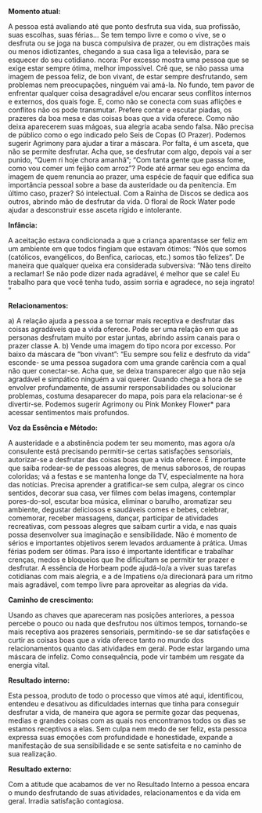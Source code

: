 **Momento atual:**

 A pessoa está avaliando até que ponto desfruta sua vida, sua profissão, suas escolhas, suas férias... Se tem tempo livre e como o vive, se o desfruta ou se joga na busca compulsiva de prazer, ou em distrações mais ou menos idiotizantes, chegando a sua casa liga a televisão, para se esquecer do seu cotidiano.  ncora: Por excesso mostra uma pessoa que se exige estar sempre ótima, melhor impossível. Crê que, se não passa uma imagem de pessoa feliz, de bon vivant, de estar sempre desfrutando, sem problemas nem preocupações, ninguém vai amá-la. No fundo, tem pavor de enfrentar qualquer coisa desagradável e/ou encarar seus conflitos internos e externos, dos quais foge. E, como não se conecta com suas aflições e conflitos não os pode transmutar. Prefere contar e escutar piadas, os prazeres da boa mesa e das coisas boas que a vida oferece. Como não deixa aparecerem suas mágoas, sua alegria acaba sendo falsa. Não precisa de público como o ego indicado pelo Seis de Copas (O Prazer). Podemos sugerir Agrimony para ajudar a tirar a máscara. Por falta, é um asceta, que não se permite desfrutar. Acha que, se desfrutar com algo, depois vai a ser punido, “Quem ri hoje chora amanhã”; “Com tanta gente que passa fome, como vou comer um feijão com arroz”? Pode até armar seu ego encima da imagem de quem renuncia ao prazer, uma espécie de faquir que edifica sua importância pessoal sobre a base da austeridade ou da penitencia. Em último caso, prazer? Só intelectual. Com a Rainha de Discos se dedica aos outros, abrindo mão de desfrutar da vida. O floral de Rock Water pode ajudar a desconstruir esse asceta rígido e intolerante. 


**Infância:**

 A aceitação estava condicionada a que a criança aparentasse ser feliz em um ambiente em que todos fingiam que estavam ótimos: “Nós que somos (católicos, evangélicos, do Benfica, cariocas, etc.) somos tão felizes”. De maneira que qualquer queixa era considerada subversiva: “Não tens direito a reclamar! Se não pode dizer nada agradável, é melhor que se cale! Eu trabalho para que você tenha tudo, assim sorria e agradece, no seja ingrato! ” 


**Relacionamentos:**

 a) A relação ajuda a pessoa a se tornar mais receptiva e desfrutar das coisas agradáveis que a vida oferece. Pode ser uma relação em que as personas desfrutam muito por estar juntas, abrindo assim canais para o prazer classe A. b) Vende uma imagem do tipo  ncora por excesso. Por baixo da máscara de “bon vivant”: “Eu sempre sou feliz e desfruto da vida” esconde- se uma pessoa sugadora com uma grande carência com a qual não quer conectar-se. Acha que, se deixa transparecer algo que não seja agradável e simpático ninguém a vai querer. Quando chega a hora de se envolver profundamente, de assumir rersponsabilidades ou solucionar problemas, costuma desaparecer do mapa, pois para ela relacionar-se é divertir-se. Podemos sugerir Agrimony ou Pink Monkey Flower* para acessar sentimentos mais profundos. 


**Voz da Essência e Método:**

 A austeridade e a abstinência podem ter seu momento, mas agora o/a consulente está precisando permitir-se certas satisfações sensoriais, autorizar-se a desfrutar das coisas boas que a vida oferece. É importante que saiba rodear-se de pessoas alegres, de menus saborosos, de roupas coloridas; vá a festas e se mantenha longe da TV, especialmente na hora das notícias. Precisa aprender a gratificar-se sem culpa, alegrar os cinco sentidos, decorar sua casa, ver filmes com belas imagens, contemplar pores-do-sol, escutar boa música, eliminar o barulho, aromatizar seu ambiente, degustar deliciosos e saudáveis comes e bebes, celebrar, comemorar, receber massagens, dançar, participar de atividades recreativas, com pessoas alegres que saibam curtir a vida, e nas quais possa desenvolver sua imaginação e sensibilidade. Não é momento de sérios e importantes objetivos serem levados arduamente à prática. Umas férias podem ser ótimas. Para isso é importante identificar e trabalhar crenças, medos e bloqueios que lhe dificultam se permitir ter prazer e desfrutar. A essência de Horbeam pode ajudá-lo/a a viver suas tarefas cotidianas com mais alegria, e a de Impatiens o/a direcionará para um ritmo mais agradável, com tempo livre para aproveitar as alegrias da vida. 


**Caminho de crescimento:**

 Usando as chaves que apareceram nas posições anteriores, a pessoa percebe o pouco ou nada que desfrutou nos últimos tempos, tornando-se mais receptiva aos prazeres sensoriais, permitindo-se se dar satisfações e curtir as coisas boas que a vida oferece tanto no mundo dos relacionamentos quanto das atividades em geral. Pode estar largando uma máscara de infeliz. Como consequência, pode vir também um resgate da energia vital. 


**Resultado interno:**

 Esta pessoa, produto de todo o processo que vimos até aqui, identificou, entendeu e desativou as dificuldades internas que tinha para conseguir desfrutar a vida, de maneira que agora se permite gozar das pequenas, medias e grandes coisas com as quais nos encontramos todos os dias se estamos receptivos a elas. Sem culpa nem medo de ser feliz, esta pessoa expressa suas emoções com profundidade e honestidade, expande a manifestação de sua sensibilidade e se sente satisfeita e no caminho de sua realização. 


**Resultado externo:**

 Com a atitude que acabamos de ver no Resultado Interno a pessoa encara o mundo desfrutando de suas atividades, relacionamentos e da vida em geral. Irradia satisfação contagiosa. 
